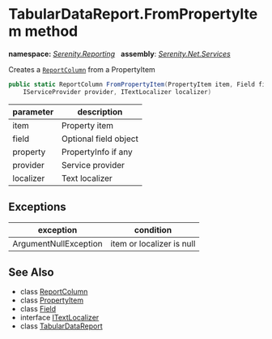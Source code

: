# TabularDataReport.FromPropertyItem method
**namespace:** *[Serenity.Reporting](../../README.md#serenity.reporting-namespace)*   **assembly**: *[Serenity.Net.Services](../../README.md)*

Creates a [`ReportColumn`](../ReportColumn.md) from a PropertyItem

```csharp
public static ReportColumn FromPropertyItem(PropertyItem item, Field field, PropertyInfo property, 
    IServiceProvider provider, ITextLocalizer localizer)
```

| parameter | description |
| --- | --- |
| item | Property item |
| field | Optional field object |
| property | PropertyInfo if any |
| provider | Service provider |
| localizer | Text localizer |

## Exceptions

| exception | condition |
| --- | --- |
| ArgumentNullException | item or localizer is null |

## See Also

* class [ReportColumn](../ReportColumn.md)
* class [PropertyItem](../Serenity.Net.Core/../../Serenity.ComponentModel/PropertyItem.md)
* class [Field](../Serenity.Net.Entity/../../Serenity.Data/Field.md)
* interface [ITextLocalizer](../Serenity.Net.Core/../../Serenity/ITextLocalizer.md)
* class [TabularDataReport](../TabularDataReport.md)